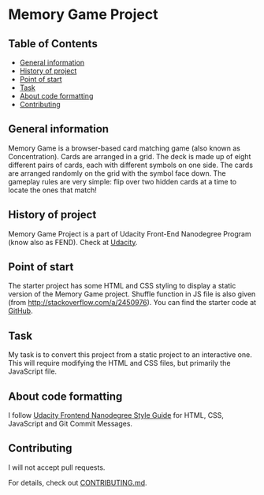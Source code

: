 # Memory Game Project

## Table of Contents

* [General information](#general-information)
* [History of project](#history-of-project)
* [Point of start](#point-of-start)
* [Task](#task)
* [About code formatting](#about-code-formatting)
* [Contributing](#contributing)

## General information

Memory Game is a browser-based card matching game (also known as Concentration). Cards are arranged in a grid. The deck is made up of eight different pairs of cards, each with different symbols on one side. The cards are arranged randomly on the grid with the symbol face down. The gameplay rules are very simple: flip over two hidden cards at a time to locate the ones that match!

## History of project

Memory Game Project is a part of Udacity Front-End Nanodegree Program (know also as FEND).
Check at [Udacity](https://www.udacity.com).

## Point of start

The starter project has some HTML and CSS styling to display a static version of the Memory Game project. Shuffle function in JS file is also given (from http://stackoverflow.com/a/2450976).
You can find the starter code at [GitHub](https://github.com/udacity/fend-project-memory-game).

## Task

My task is to convert this project from a static project to an interactive one. This will require modifying the HTML and CSS files, but primarily the JavaScript file.

## About code formatting

I follow [Udacity Frontend Nanodegree Style Guide](http://udacity.github.io/frontend-nanodegree-styleguide) for HTML, CSS, JavaScript and Git Commit Messages.

## Contributing

I will not accept pull requests.

For details, check out [CONTRIBUTING.md](CONTRIBUTING.md).
